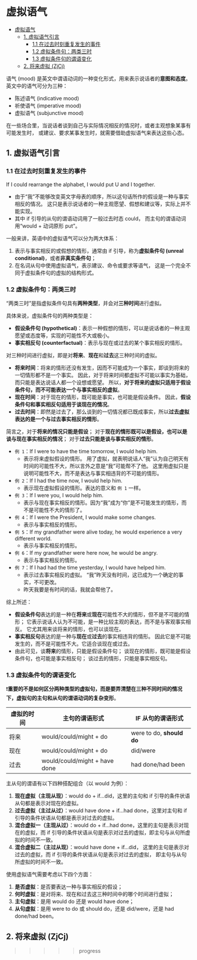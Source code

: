 # 虚拟语气

- [虚拟语气](#虚拟语气)
  - [1. 虚拟语气引言](#1-虚拟语气引言)
    - [1.1 在过去时刻重复发生的事件](#11-在过去时刻重复发生的事件)
    - [1.2 虚拟条件句：两类三时](#12-虚拟条件句两类三时)
    - [1.3 虚拟条件句的谓语变化](#13-虚拟条件句的谓语变化)
  - [2. 将来虚拟 (ZjCj)](#2-将来虚拟-zjcj)

语气 (mood) 是英文中谓语动词的一种变化形式，用来表示说话者的**意图和态度**。
英文中的语气可分为三种：

- 陈述语气 (indicative mood)
- 祈使语气 (imperative mood)
- 虚拟语气 (subjunctive mood)

在一些场合里，当说话者谈到自己与实际情况相反的情况时，或者主观想象某事有可能发生时，
或建议、要求某事发生时，就需要借助虚拟语气来表达这些心态。

## 1. 虚拟语气引言

### 1.1 在过去时刻重复发生的事件

If I could rearrange the alphabet, I would put U and I together.

- 由于“我”不能够改变英文字母表的顺序，所以这句话所作的假设是一种与事实相反的情况。
  这只是表示说话者的一种主观愿望、假想和建议等，实际上并不能实现。
- 其中 if 引导的从句的谓语动词用了一般过去时态 could，
  而主句的谓语动词用“would + 动词原形 put”。

一般来讲，英语中的虚拟语气可以分为两大体系：

1. 表示与事实相反的或假想的情形，通常由 if
   引导，称为**虚拟条件句 (unreal conditional)**，或者**非真实条件句**；
2. 在名词从句中使用虚拟语气，表示建议、命令或要求等语气，
   这是一个完全不同于虚拟条件句的虚拟的结构形式。

### 1.2 虚拟条件句：两类三时

“两类三时”是指虚拟条件句具有**两种类型**，并会对**三种时间**进行虚拟。

具体来说，虚拟条件句的两种类型是：

- **假设条件句 (hypothetical)**：表示一种假想的情形，可以是说话者的一种主观愿望或态度等，实现的可能性不大或极小。
- **事实相反句 (counterfactual)**：表示与现在或过去的某个事实相反的情形。

对三种时间进行虚拟，即是对**将来**、**现在**和**过去**这三种时间的虚拟。

- **将来时间**：将来的情形还没有发生，因而不可能成为一个事实，即谈到将来的一切情形都不是一个事实。
  因此，对于将来时间都虚拟不可能以事实为基础，而只能是表达说话人都一个设想或愿望。
  所以，**对于将来的虚拟只适用于假设条件句，而不可能表达一个与事实相反的虚拟**。
- **现在时间**：对于现在的情形，既可能是事实，也可能是假设条件。
  因此，**假设条件句和事实相反句适用于谈现在的情况**。
- **过去时间**：即然是过去了，那么谈到的一切情况都已既成事实，所以**过去虚拟表达的是一个与过去事实相反的情形**。

简言之，对于**将来的情况只能是假设**；
对于**现在的情形既可以是假设，也可以是谈与现在事实相反的情况**；
对于**过去只能是谈与事实相反的情形**。

- `例 1`：If I were to have the time tomorrow, I would help him.
  - 表示将来虚拟假设的情形。
    用了虚拟，就表明说话人“我”认为自己明天有时间的可能性不大，所以言外之意是“我”可能帮不了他。
    这里用虚拟只是说明可能性不大，而不是表达与事实相违背的不可能的情形。
- `例 2`：If I had the time now, I would help him.
  - 表示现在虚拟假设的情形。表达的意义和 `例 1` 一样。
- `例 3`：If I were you, I would help him.
  - 表示与现在事实相反的情形。因为“我”成为“你”是不可能发生的情形，而不是可能性不大的情形了。
- `例 4`：If I were the President, I would make some changes.
  - 表示与事实相反的情形。
- `例 5`：If my grandfather were alive today, he would experience a very
  different world.
  - 表示与事实相反的情形。
- `例 6`：If my grandfather were here now, he would be angry.
  - 表示与事实相反的情形。
- `例 7`：If I had had the time yesterday, I would have helped him.
  - 表示过去事实相反的虚拟。
    “我”昨天没有时间，这已成为一个确定的事实，不可更改。
  - 昨天我要是有时间的话，我就会帮他了。

综上所述：

- **假设条件句**表达的是一种在**将来**或**现在**可能性不大的情形，但不是不可能的情形；
  它表示说话人认为不可能，是一种比较主观的表达，而不是与客观事实相反。
  它尤其用来谈将来的情形，也可以谈现在。
- **事实相反句**表达的是一种与**现在**或**过去**的事实相违背的情形。
  因此它是不可能发生的，而不是可能性不大。它适合谈现在或过去。
- 由此可见，谈**将来**的情形，只能是假设条件句；
  谈现在的情形，既可能是假设条件句，也可能是事实相反句；
  谈过去的情形，只能是事实相反句。

### 1.3 虚拟条件句的谓语变化

❗️**重要的不是如何区分两种类型的虚拟句，而是要弄清楚在三种不同时间的情况下，虚拟句的主句和从句的谓语动词的复杂变形**。

| 虚拟的时间 | 主句的谓语形式                | IF 从句的谓语形式         |
| ---------- | ----------------------------- | ------------------------- |
| 将来       | would/could/might + do        | were to do, **should do** |
| 现在       | would/could/might + do        | did/were                  |
| 过去       | would/could/might + have done | had done/had been         |

主从句的谓语有以下四种搭配组合（以 would 为例）：

1. **现在虚拟（主现从现）**：would do + if...did，这里的主句和 if
   引导的条件状语从句都是表示对现在的虚拟。
2. **过去虚拟（主过从过）**：would have done + if...had done，这里对主句和 if
   引导的条件状语从句都是表示对过去的虚拟。
3. **混合虚拟一（主现从过）**：would do + if...had done，这里的主句是表示对现在的虚拟，而
   if 引导的条件状语从句是表示对过去的虚拟，即主句与从句所虚拟的时间不一致。
4. **混合虚拟二（主过从现）**：would have done + if...did，
   这里的主句是表示对过去的虚拟，而 if 引导的条件状语从句是表示对过去的虚拟，
   即主句与从句所虚拟的时间不一致。

使用虚拟语气需要考虑以下四个方面：

1. **是否虚拟**：是否要表达一种与事实相反的假设；
2. **何时虚拟**：是对将来、现在和过去这三种时间中的哪个时间进行虚拟；
3. **主句虚拟**：是用 would do 还是 would have done；
4. **从句虚拟**：是用 were to do 或 should do，还是 did/were，还是 had done/had been。

## 2. 将来虚拟 (ZjCj)

>>>>> progress
